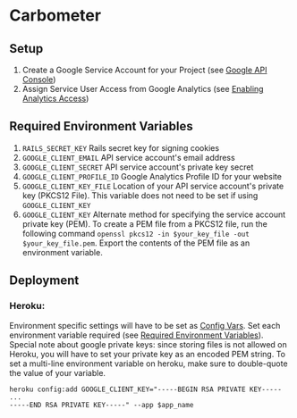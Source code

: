 # Carbometer

## Setup
1. Create a Google Service Account for your Project (see [Google API Console](https://developers.google.com/analytics/devguides/reporting/core/v3/#best_registration))
2. Assign Service User Access from Google Analytics (see [Enabling Analytics Access](http://stackoverflow.com/questions/9863509/service-applications-and-google-analytics-api-v3-server-to-server-oauth2-authen))

## Required Environment Variables
1. `RAILS_SECRET_KEY`
    Rails secret key for signing cookies
2. `GOOGLE_CLIENT_EMAIL`
    API service account's email address
3. `GOOGLE_CLIENT_SECRET`
    API service account's private key secret
4. `GOOGLE_CLIENT_PROFILE_ID`
    Google Analytics Profile ID for your website
5. `GOOGLE_CLIENT_KEY_FILE`
    Location of your API service account's private key (PKCS12 File).
    This variable does not need to be set if using `GOOGLE_CLIENT_KEY`
5. `GOOGLE_CLIENT_KEY`
    Alternate method for specifying the service account private key
    (PEM). To create a PEM file from a PKCS12 file, run the following
    command `openssl pkcs12 -in $your_key_file -out $your_key_file.pem`.
    Export the contents of the PEM file as an environment variable.

## Deployment

### Heroku:
Environment specific settings will have to be set as [Config Vars](https://devcenter.heroku.com/articles/config-vars).
Set each environment variable required (see [Required Environment Variables](#required-environment-variables)).
Special note about google private keys: since storing files is not allowed on Heroku, you will have to set
your private key as an encoded PEM string. To set a multi-line environment variable on heroku, make sure to double-quote the value of your variable.

    heroku config:add GOOGLE_CLIENT_KEY="-----BEGIN RSA PRIVATE KEY-----
    ...
    -----END RSA PRIVATE KEY-----" --app $app_name
